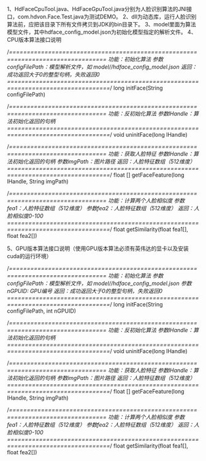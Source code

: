 1、HdFaceCpuTool.java、HdFaceGpuTool.java分别为人脸识别算法的JNI接口，com.hdvon.Face.Test.java为测试DEMO。
2、dll为动态库，运行人脸识别算法前，应把该目录下所有文件拷贝到JDK的bin目录下。
3、model里面为算法模型文件，其中hdface_config_model.json为初始化模型指定的解析文件。
4、CPU版本算法接口说明

/*=================================================================================
功能：初始化算法
参数configFilePath：模型解析文件，如 model//hdface_config_model.json
返回：成功返回大于0的整型句柄，失败返回0
===================================================================================*/
long initFace(String configFilePath)

/*=================================================================================
功能：反初始化算法
参数lHandle：算法初始化返回的句柄
===================================================================================*/
void uninitFace(long  lHandle)

/*=================================================================================
功能：获取人脸特征
参数lHandle：算法初始化返回的句柄
参数imgPath：图片路径
返回：人脸特征数组（512维度）
===================================================================================*/
float [] getFaceFeature(long  lHandle, String imgPath)

/*=================================================================================
功能：计算两个人脸相似度
参数fea1：人脸特征数组（512维度）
参数fea2：人脸特征数组（512维度）
返回：人脸相似度0-100
===================================================================================*/
float getSimilarity(float fea1[], float fea2[])


5、GPU版本算法接口说明（使用GPU版本算法必须有英伟达的显卡以及安装cuda的运行环境）

/*=================================================================================
功能：初始化算法
参数configFilePath：模型解析文件，如 model//hdface_config_model.json
参数nGPUID: GPU编号
返回：成功返回大于0的整型句柄，失败返回0
===================================================================================*/
long initFace(String configFilePath, int nGPUID)

/*=================================================================================
功能：反初始化算法
参数lHandle：算法初始化返回的句柄
===================================================================================*/
void uninitFace(long  lHandle)

/*=================================================================================
功能：获取人脸特征
参数lHandle：算法初始化返回的句柄
参数imgPath：图片路径
返回：人脸特征数组（512维度）
===================================================================================*/
float [] getFaceFeature(long  lHandle, String imgPath)

/*=================================================================================
功能：计算两个人脸相似度
参数fea1：人脸特征数组（512维度）
参数fea2：人脸特征数组（512维度）
返回：人脸相似度0-100
===================================================================================*/
float getSimilarity(float fea1[], float fea2[])